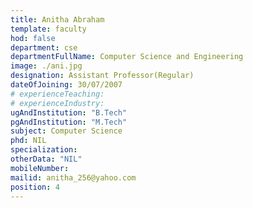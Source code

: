 ```yaml
---
title: Anitha Abraham
template: faculty
hod: false
department: cse
departmentFullName: Computer Science and Engineering
image: ./ani.jpg
designation: Assistant Professor(Regular)
dateOfJoining: 30/07/2007
# experienceTeaching:
# experienceIndustry:
ugAndInstitution: "B.Tech"
pgAndInstitution: "M.Tech"
subject: Computer Science
phd: NIL
specialization:
otherData: "NIL"
mobileNumber:
mailid: anitha_256@yahoo.com
position: 4
---
```

